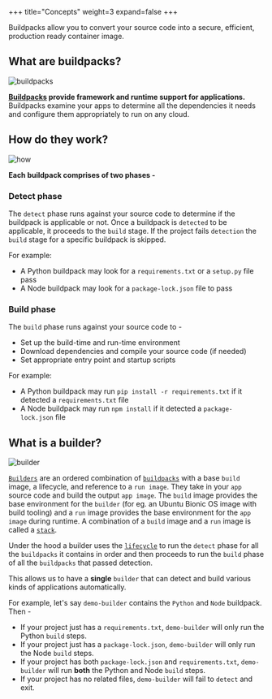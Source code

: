 +++
title="Concepts"
weight=3
expand=false
+++

<p class="lead">
Buildpacks allow you to convert your source code into a secure, efficient, production ready container image.
</p>

## What are buildpacks?

![buildpacks](/docs/concepts/what.svg)

**[Buildpacks](/docs/concepts/components/buildpack) provide framework and runtime support for applications.** Buildpacks examine your apps to determine all the dependencies it needs and configure them appropriately to run on any cloud.


## How do they work?

![how](/docs/concepts/how.svg)

**Each buildpack comprises of two phases -**

### Detect phase

The `detect` phase runs against your source code to determine if the buildpack is applicable or not. Once a buildpack is `detected` to be applicable, it proceeds to the `build` stage. If the project fails `detection` the `build` stage for a specific buildpack is skipped.

For example:

- A Python buildpack may look for a `requirements.txt` or a `setup.py` file pass
- A Node buildpack may look for a `package-lock.json` file to pass

### Build phase

The `build` phase runs against your source code to - 

- Set up the build-time and run-time environment
- Download dependencies and compile your source code (if needed)
- Set appropriate entry point and startup scripts

For example:

- A Python buildpack may run `pip install -r requirements.txt` if it detected a `requirements.txt` file
- A Node buildpack may run `npm install` if it detected a `package-lock.json` file

## What is a builder?

![builder](/docs/concepts/builder.svg)

[`Builders`](/docs/concepts/components/builder) are an ordered combination of [`buildpacks`](/docs/concepts/components/buildpack) with a base `build` image, a lifecycle, and reference to a `run image`. They take in your `app` source code and build the output `app image`. The `build` image provides the base environment for the `builder` (for eg. an Ubuntu Bionic OS image with build tooling) and a `run` image provides the base environment for the `app image` during runtime. A combination of a `build` image and a `run` image is called a [`stack`](/docs/concepts/components/stack).

Under the hood a builder uses the [`lifecycle`](/docs/concepts/components/lifecycle) to run the `detect` phase for all the `buildpacks` it contains in order and then proceeds to run the `build` phase of all the `buildpacks` that passed detection.

This allows us to have a **single** `builder` that can detect and build various kinds of applications automatically.

For example, let's say `demo-builder` contains the `Python` and `Node` buildpack. Then - 

- If your project just has a `requirements.txt`, `demo-builder` will only run the Python `build` steps.
- If your project just has a `package-lock.json`, `demo-builder` will only run the Node `build` steps.
- If your project has both `package-lock.json` and `requirements.txt`, `demo-builder` will run **both** the Python and Node `build` steps.
- If your project has no related files, `demo-builder` will fail to `detect` and exit.
